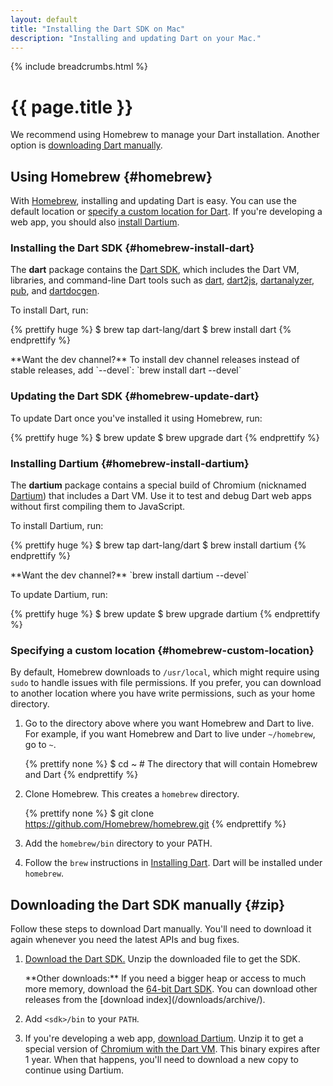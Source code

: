 ```yaml
---
layout: default
title: "Installing the Dart SDK on Mac"
description: "Installing and updating Dart on your Mac."
---
```


{% include breadcrumbs.html %}

# {{ page.title }}

We recommend using Homebrew
to manage your Dart installation.
Another option is [downloading Dart manually](#zip).


## Using Homebrew {#homebrew}

With [Homebrew](http://brew.sh/),
installing and updating Dart is easy.
You can use the default location or
[specify a custom location for Dart](#homebrew-custom-location).
If you're developing a web app,
you should also [install Dartium](#homebrew-install-dartium).


### Installing the Dart SDK {#homebrew-install-dart}

The **dart** package contains the [Dart SDK](/tools/sdk/),
which includes the Dart VM, libraries, and command-line Dart tools such as
[dart](/tools/dart-vm/), [dart2js](/tools/dart2js/),
[dartanalyzer](/docs/dart-up-and-running/contents/ch04-tools-dart_analyzer.html),
[pub](/tools/pub/), and [dartdocgen](/tools/dartdocgen/).

To install Dart, run:

{% prettify huge %}
$ brew tap dart-lang/dart
$ brew install dart
{% endprettify %}

<aside class="alert alert-info" markdown="1">
**Want the dev channel?**
To install dev channel releases instead of stable releases,
add `--devel`:
`brew install dart --devel`
</aside>


### Updating the Dart SDK {#homebrew-update-dart}

To update Dart once you've installed it using Homebrew, run:

{% prettify huge %}
$ brew update
$ brew upgrade dart
{% endprettify %}


### Installing Dartium {#homebrew-install-dartium}

The **dartium** package contains a special build of Chromium
(nicknamed [Dartium](/tools/dartium/)) that includes a Dart VM.
Use it to test and
debug Dart web apps without first compiling them to JavaScript.

To install Dartium, run:

{% prettify huge %}
$ brew tap dart-lang/dart
$ brew install dartium
{% endprettify %}

<aside class="alert alert-info" markdown="1">
**Want the dev channel?**
`brew install dartium --devel`
</aside>

To update Dartium, run:

{% prettify huge %}
$ brew update
$ brew upgrade dartium
{% endprettify %}


### Specifying a custom location {#homebrew-custom-location}

By default, Homebrew downloads to `/usr/local`, which might require using
`sudo` to handle issues with file permissions. If you prefer, you can
download to another location where you have write permissions, such
as your home directory.

1. Go to the directory above where you want
   Homebrew and Dart to live.
   For example, if you want Homebrew and Dart to live under
   `~/homebrew`, go to `~`.

   {% prettify none %}
   $ cd ~    # The directory that will contain Homebrew and Dart
   {% endprettify %}

2. Clone Homebrew. This creates a `homebrew` directory.

   {% prettify none %}
   $ git clone https://github.com/Homebrew/homebrew.git
   {% endprettify %}

3. Add the `homebrew/bin` directory to your PATH.

4. Follow the `brew` instructions in
[Installing Dart](#homebrew-install-dart).
Dart will be installed under `homebrew`.


## Downloading the Dart SDK manually {#zip}

Follow these steps to download Dart manually.
You'll need to download it again
whenever you need the latest APIs and bug fixes.

1. <a
    data-bits="32" data-os="macos" data-tool="sdk"
    class="download-link"
    href="{{ site.custom.downloads.dartarchive-stable-url-prefix }}/latest/sdk/dartsdk-macos-ia32-release.zip">
   Download the Dart SDK.</a>
   Unzip the downloaded file to get the SDK.

   <aside class="alert alert-info" markdown="1">
   **Other downloads:**
   If you need a bigger heap or access to much more memory,
   download the <a
    data-bits="64" data-os="macos" data-tool="sdk"
    class="download-link"
    href="{{ site.custom.downloads.dartarchive-stable-url-prefix }}/latest/sdk/dartsdk-macos-x64-release.zip">
   64-bit Dart SDK</a>.
   You can download other releases from the
   [download index](/downloads/archive/).
   </aside>

2. Add `<sdk>/bin` to your `PATH`.

3. If you're developing a web app, <a
    data-bits="32" data-os="macos" data-tool="dartium"
    class="download-link"
    href="{{ site.custom.downloads.dartarchive-stable-url-prefix }}/latest/dartium/dartium-macos-ia32-release.zip">
  download Dartium</a>.
  Unzip it to get a special version of
  [Chromium with the Dart VM](/tools/dartium/).
  This binary expires after 1 year. When that happens,
  you'll need to download a new copy to continue using Dartium.
